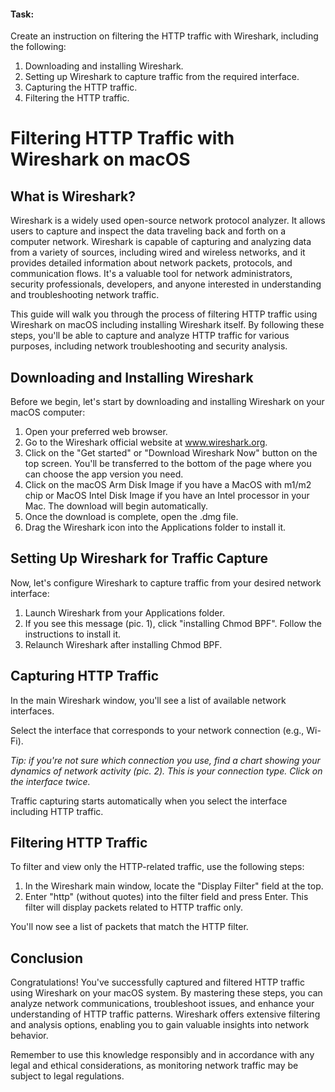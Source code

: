 #### Task:  
Create an instruction on filtering the HTTP traffic with Wireshark, including the following:

1. Downloading and installing Wireshark.  
2. Setting up Wireshark to capture traffic from the required interface.  
3. Capturing the HTTP traffic.  
4. Filtering the HTTP traffic.



# Filtering HTTP Traffic with Wireshark on macOS

## What is Wireshark? 
Wireshark is a widely used open-source network protocol analyzer. It allows users to capture and inspect the data traveling back and forth on a computer network. Wireshark is capable of capturing and analyzing data from a variety of sources, including wired and wireless networks, and it provides detailed information about network packets, protocols, and communication flows. It's a valuable tool for network administrators, security professionals, developers, and anyone interested in understanding and troubleshooting network traffic.

This guide will walk you through the process of filtering HTTP traffic using Wireshark on macOS including installing Wireshark itself. By following these steps, you'll be able to capture and analyze HTTP traffic for various purposes, including network troubleshooting and security analysis.

## Downloading and Installing Wireshark
Before we begin, let's start by downloading and installing Wireshark on your macOS computer:
1. Open your preferred web browser.
2. Go to the Wireshark official website at www.wireshark.org.
3. Click on the "Get started" or "Download Wireshark Now" button on the top screen. You'll be transferred to the bottom of the page where you can choose the app version you need.
4. Click on the macOS Arm Disk Image if you have a MacOS with m1/m2 chip or MacOS Intel Disk Image if you have an Intel processor in your Mac. The download will begin automatically.
5. Once the download is complete, open the .dmg file.
6. Drag the Wireshark icon into the Applications folder to install it.

## Setting Up Wireshark for Traffic Capture
Now, let's configure Wireshark to capture traffic from your desired network interface:
1. Launch Wireshark from your Applications folder.  
2. If you see this message (pic. 1), click "installing Chmod BPF". Follow the instructions to install it.  
3. Relaunch Wireshark after installing Chmod BPF.


## Capturing HTTP Traffic
In the main Wireshark window, you'll see a list of available network interfaces.

Select the interface that corresponds to your network connection (e.g., Wi-Fi). 

_Tip: if you're not sure which connection you use, find a chart showing your dynamics of network activity (pic. 2). This is your connection type. Click on the interface twice._

Traffic capturing starts automatically when you select the interface including HTTP traffic.


## Filtering HTTP Traffic
To filter and view only the HTTP-related traffic, use the following steps:
1. In the Wireshark main window, locate the "Display Filter" field at the top.
2. Enter "http" (without quotes) into the filter field and press Enter. This filter will display packets related to HTTP traffic only.

You'll now see a list of packets that match the HTTP filter.

## Conclusion
Congratulations! You've successfully captured and filtered HTTP traffic using Wireshark on your macOS system. By mastering these steps, you can analyze network communications, troubleshoot issues, and enhance your understanding of HTTP traffic patterns. Wireshark offers extensive filtering and analysis options, enabling you to gain valuable insights into network behavior.

Remember to use this knowledge responsibly and in accordance with any legal and ethical considerations, as monitoring network traffic may be subject to legal regulations.
